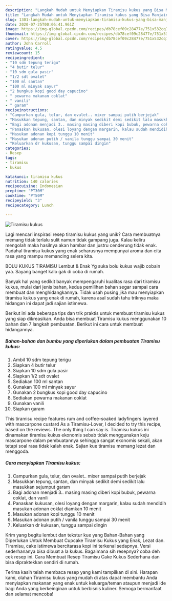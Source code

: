 ```yaml
---
description: "Langkah Mudah untuk Menyiapkan Tiramisu kukus yang Bisa Manjain Lidah"
title: "Langkah Mudah untuk Menyiapkan Tiramisu kukus yang Bisa Manjain Lidah"
slug: 1301-langkah-mudah-untuk-menyiapkan-tiramisu-kukus-yang-bisa-manjain-lidah
date: 2020-07-25T00:06:41.961Z
image: https://img-global.cpcdn.com/recipes/db78cef09c28477e/751x532cq70/tiramisu-kukus-foto-resep-utama.jpg
thumbnail: https://img-global.cpcdn.com/recipes/db78cef09c28477e/751x532cq70/tiramisu-kukus-foto-resep-utama.jpg
cover: https://img-global.cpcdn.com/recipes/db78cef09c28477e/751x532cq70/tiramisu-kukus-foto-resep-utama.jpg
author: John Carroll
ratingvalue: 4.5
reviewcount: 15
recipeingredient:
- "10 sdm tepung terigu"
- "4 butir telur"
- "10 sdm gula pasir"
- "1/2 sdt ovalet"
- "100 ml santan"
- "100 ml minyak sayur"
- "2 bungkus kopi good day capucino"
- " pewarna makanan coklat"
- " vanili"
- " garam"
recipeinstructions:
- "Campurkan gula, telur, dan ovalet.. mixer sampai putih berjejak"
- "Masukkan tepung, santan, dan minyak sedikit demi sedikit lalu masukkan sejumput garam"
- "Bagi adonan menjadi 3.. masing masing diberi kopi bubuk, pewarna coklat, dan vanili"
- "Panaskan kukusan, olesi loyang dengan margarin, kalau sudah mendidih masukan adonan coklat diamkan 10 menit"
- "Masukan adonan kopi tunggu 10 menit"
- "Masukan adonan putih / vanila tunggu sampai 30 menit"
- "Keluarkan dr kukusan, tunggu sampai dingin"
categories:
- Resep
tags:
- tiramisu
- kukus

katakunci: tiramisu kukus 
nutrition: 140 calories
recipecuisine: Indonesian
preptime: "PT30M"
cooktime: "PT50M"
recipeyield: "3"
recipecategory: Lunch

---
```



![Tiramisu kukus](https://img-global.cpcdn.com/recipes/db78cef09c28477e/751x532cq70/tiramisu-kukus-foto-resep-utama.jpg)

Lagi mencari inspirasi resep tiramisu kukus yang unik? Cara membuatnya memang tidak terlalu sulit namun tidak gampang juga. Kalau keliru mengolah maka hasilnya akan hambar dan justru cenderung tidak enak. Padahal tiramisu kukus yang enak seharusnya mempunyai aroma dan cita rasa yang mampu memancing selera kita.

BOLU KUKUS TIRAMISU Lembut &amp; Enak Yg suka bolu kukus wajib cobain yaa. Sayang banget kalo gak di coba di rumah.

Banyak hal yang sedikit banyak mempengaruhi kualitas rasa dari tiramisu kukus, mulai dari jenis bahan, kedua pemilihan bahan segar sampai cara membuat dan menghidangkannya. Tidak usah pusing jika mau menyiapkan tiramisu kukus yang enak di rumah, karena asal sudah tahu triknya maka hidangan ini dapat jadi sajian istimewa.


Berikut ini ada beberapa tips dan trik praktis untuk membuat tiramisu kukus yang siap dikreasikan. Anda bisa membuat Tiramisu kukus menggunakan 10 bahan dan 7 langkah pembuatan. Berikut ini cara untuk membuat hidangannya.

<!--inarticleads1-->

##### Bahan-bahan dan bumbu yang diperlukan dalam pembuatan Tiramisu kukus:

1. Ambil 10 sdm tepung terigu
1. Siapkan 4 butir telur
1. Siapkan 10 sdm gula pasir
1. Siapkan 1/2 sdt ovalet
1. Sediakan 100 ml santan
1. Gunakan 100 ml minyak sayur
1. Gunakan 2 bungkus kopi good day capucino
1. Sediakan  pewarna makanan coklat
1. Gunakan  vanili
1. Siapkan  garam


This tiramisu recipe features rum and coffee-soaked ladyfingers layered with mascarpone custard As a Tiramisu-Lover, I decided to try this recipe, based on the reviews. The only thing I can say is. Tiramisu kukus ini dinamakan tiramisu kukus ekonomis sebab tidak menggunakan keju mascarpone dalam pembuatannya sehingga sangat ekonomis sekali, akan tetapi soal rasa tidak kalah enak. Sajian kue tiramisu memang lezat dan menggoda. 

<!--inarticleads2-->

##### Cara menyiapkan Tiramisu kukus:

1. Campurkan gula, telur, dan ovalet.. mixer sampai putih berjejak
1. Masukkan tepung, santan, dan minyak sedikit demi sedikit lalu masukkan sejumput garam
1. Bagi adonan menjadi 3.. masing masing diberi kopi bubuk, pewarna coklat, dan vanili
1. Panaskan kukusan, olesi loyang dengan margarin, kalau sudah mendidih masukan adonan coklat diamkan 10 menit
1. Masukan adonan kopi tunggu 10 menit
1. Masukan adonan putih / vanila tunggu sampai 30 menit
1. Keluarkan dr kukusan, tunggu sampai dingin


Krim yang begitu lembut dan tekstur kue yang Bahan-Bahan yang Diperlukan Untuk Membuat Cupcake Tiramisu Kukus yang Enak, Lezat dan. Tiramisu, cake istimewa bercitarasa kopi ini terkenal sedapnya. Versi sederhananya bisa dibuat a la kukus. Bagaimana sih resepnya? coba deh cek resep ini. Cara Membuat Resep Tiramisu Cake Kukus Sederhana dan bisa dipraktekkan sendiri di rumah. 

Terima kasih telah membaca resep yang kami tampilkan di sini. Harapan kami, olahan Tiramisu kukus yang mudah di atas dapat membantu Anda menyiapkan makanan yang enak untuk keluarga/teman ataupun menjadi ide bagi Anda yang berkeinginan untuk berbisnis kuliner. Semoga bermanfaat dan selamat mencoba!
